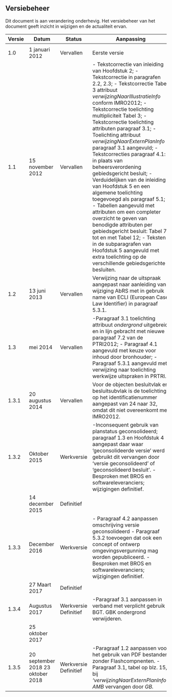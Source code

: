<h2>Versiebeheer</h2>

Dit document is aan verandering onderhevig. Het versiebeheer van het document
geeft inzicht in wijzigen en de actualiteit ervan.

| **Versie** | **Datum**                         | **Status**            | **Aanpassing**                                                                                                                                                                                                                                                                                                                                                                                                                                                                                                                                                                                                                                                                                                                                                                                                                                                       |
|------------|-----------------------------------|-----------------------|----------------------------------------------------------------------------------------------------------------------------------------------------------------------------------------------------------------------------------------------------------------------------------------------------------------------------------------------------------------------------------------------------------------------------------------------------------------------------------------------------------------------------------------------------------------------------------------------------------------------------------------------------------------------------------------------------------------------------------------------------------------------------------------------------------------------------------------------------------------------|
|            |                                   |                       |                                                                                                                                                                                                                                                                                                                                                                                                                                                                                                                                                                                                                                                                                                                                                                                                                                                                      |
| 1.0        | 1 januari 2012                    | Vervallen             | Eerste versie                                                                                                                                                                                                                                                                                                                                                                                                                                                                                                                                                                                                                                                                                                                                                                                                                                                        |
| 1.1        | 15 november 2012                  | Vervallen             | \- Tekstcorrectie van inleiding van Hoofdstuk 2; - Tekstcorrectie in paragrafen 2.2, 2.3; - Tekstcorrectie Tabel 3 attribuut *verwijzingNaarIllustratieInfo* conform IMRO2012; -Tekstcorrectie toelichting multipliciteit Tabel 3; - Tekstcorrectie toelichting attributen paragraaf 3.1; - Toelichting attribuut *verwijzingNaarExternPlanInfo* paragraaf 3.1 aangevuld; -Tekstcorrecties paragraaf 4.1: in plaats van beheersverordening gebiedsgericht besluit; -Verduidelijken van de inleiding van Hoofdstuk 5 en een algemene toelichting toegevoegd als paragraaf 5.1; - Tabellen aangevuld met attributen om een completer overzicht te geven van benodigde attributen per gebiedsgericht besluit: Tabel 7 tot en met Tabel 12; - Teksten in de subparagrafen van Hoofdstuk 5 aangevuld met extra toelichting op de verschillende gebiedsgerichte besluiten. |
| 1.2        | 13 juni 2013                      | Vervallen             | Verwijzing naar de uitspraak aangepast naar aanleiding van wijziging AbRS met in gebruik name van ECLI (European Case Law Identifier) in paragraaf 5.3.1.                                                                                                                                                                                                                                                                                                                                                                                                                                                                                                                                                                                                                                                                                                            |
| 1.3        | mei 2014                          | Vervallen             | \-Paragraaf 3.1 toelichting attribuut *ondergrond* uitgebreid en in lijn gebracht met nieuwe paragraaf 7.2 van de PTRI2012; - Paragraaf 4.1 aangevuld met keuze voor inhoud door bronhouder; - Paragraaf 5.3.1 aangevuld met verwijzing naar toelichting werkwijze uitspraken in PRTRI.                                                                                                                                                                                                                                                                                                                                                                                                                                                                                                                                                                              |
| 1.3.1      | 20 augustus 2014                  | Vervallen             | Voor de objecten besluitvlak en besluitsubvlak is de toelichting op het identificatienummer aangepast van 24 naar 32, omdat dit niet overeenkomt met IMRO2012.                                                                                                                                                                                                                                                                                                                                                                                                                                                                                                                                                                                                                                                                                                       |
| 1.3.2      | Oktober 2015                      | Werkversie            | \-Inconsequent gebruik van planstatus geconsolideerd; paragraaf 1.3 en Hoofdstuk 4 aangepast daar waar ‘geconsolideerde versie’ werd gebruikt dit vervangen door ‘versie geconsolideerd’ of ‘geconsolideerd besluit’. -Besproken met BROS en softwareleveranciers; wijzigingen definitief.                                                                                                                                                                                                                                                                                                                                                                                                                                                                                                                                                                           |
|            | 14 december 2015                  | Definitief            |                                                                                                                                                                                                                                                                                                                                                                                                                                                                                                                                                                                                                                                                                                                                                                                                                                                                      |
| 1.3.3      | December 2016                     | Werkversie            | \- Paragraaf 4.2 aanpassen omschrijving versie geconsolideerd - Paragraaf 5.3.2 toevoegen dat ook een concept of ontwerp omgevingsvergunning mag worden gepubliceerd. - Besproken met BROS en softwareleveranciers; wijzigingen definitief.                                                                                                                                                                                                                                                                                                                                                                                                                                                                                                                                                                                                                          |
|            | 27 Maart 2017                     | Definitief            |                                                                                                                                                                                                                                                                                                                                                                                                                                                                                                                                                                                                                                                                                                                                                                                                                                                                      |
| 1.3.4      | Augustus 2017                     | Werkversie Definitief | \-Paragraaf 3.1 aanpassen in verband met verplicht gebruik BGT. GBK ondergrond verwijderen.                                                                                                                                                                                                                                                                                                                                                                                                                                                                                                                                                                                                                                                                                                                                                                          |
|            | 25 oktober 2017                   |                       |                                                                                                                                                                                                                                                                                                                                                                                                                                                                                                                                                                                                                                                                                                                                                                                                                                                                      |
| 1.3.5      | 20 september 2018 23 oktober 2018 | Werkversie Definitief | \-Paragraaf 1.2 aanpassen voor het gebruik van PDF bestanden zonder Flashcompnenten. - Paragraaf 3.1, tabel op blz. 15, bij *‘verwijzingNaarExternPlanInfo’, AMB* vervangen door *GB.*                                                                                                                                                                                                                                                                                                                                                                                                                                                                                                                                                                                                                                                                               |
